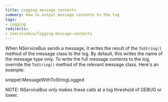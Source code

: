 ```yaml
---
title: Logging message contents
summary: How to output message contents to the log
tags: 
- Logging
redirects:
- nservicebus/logging-message-contents
---
```


When NServiceBus sends a message, it writes the result of the `ToString()` method of the message class to the log. By default, this writes the name of the message type only. To write the full message contents to the log, override the `ToString()` method of the relevant message class. Here's an example:

snippet:MessageWithToStringLogged

NOTE: NServiceBus only makes these calls at a log threshold of DEBUG or lower.
